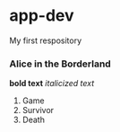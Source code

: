 # app-dev
My first respository

### Alice in the Borderland ###
  
  **bold text**
  	*italicized text*
1. Game
2. Survivor
3. Death
